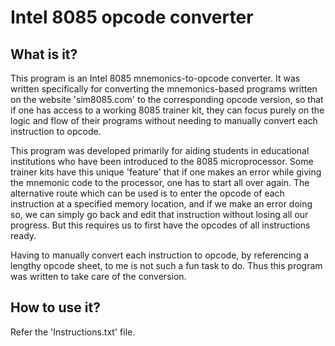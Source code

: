 # Intel 8085 opcode converter

## What is it?

This program is an Intel 8085 mnemonics-to-opcode converter. It was written specifically for converting the mnemonics-based programs written on the website 'sim8085.com'
to the corresponding opcode version, so that if one has access to a working 8085 trainer kit, they can focus purely on the logic and flow of their programs without
needing to manually convert each instruction to opcode.

This program was developed primarily for aiding students in educational institutions who have been introduced to the 8085 microprocessor.
Some trainer kits have this unique 'feature' that if one makes an error while giving the mnemonic code to the processor, one has to start all over again.
The alternative route which can be used is to enter the opcode of each instruction at a specified memory location, and if we make an error doing so, we can
simply go back and edit that instruction without losing all our progress. But this requires us to first have the opcodes of all instructions ready.

Having to manually convert each instruction to opcode, by referencing a lengthy opcode sheet, to me is not such a fun task to do. Thus this program was written to
take care of the conversion.

## How to use it?

Refer the 'Instructions.txt' file.
